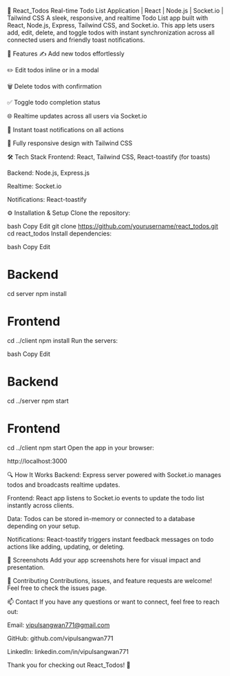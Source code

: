 📝 React_Todos
Real-time Todo List Application | React | Node.js | Socket.io | Tailwind CSS
A sleek, responsive, and realtime Todo List app built with React, Node.js, Express, Tailwind CSS, and Socket.io. This app lets users add, edit, delete, and toggle todos with instant synchronization across all connected users and friendly toast notifications.

🚀 Features
✍️ Add new todos effortlessly

✏️ Edit todos inline or in a modal

🗑️ Delete todos with confirmation

✅ Toggle todo completion status

🌐 Realtime updates across all users via Socket.io

🔔 Instant toast notifications on all actions

📱 Fully responsive design with Tailwind CSS

🛠️ Tech Stack
Frontend: React, Tailwind CSS, React-toastify (for toasts)

Backend: Node.js, Express.js

Realtime: Socket.io

Notifications: React-toastify

⚙️ Installation & Setup
Clone the repository:

bash
Copy
Edit
git clone https://github.com/yourusername/react_todos.git
cd react_todos
Install dependencies:

bash
Copy
Edit
# Backend
cd server
npm install

# Frontend
cd ../client
npm install
Run the servers:

bash
Copy
Edit
# Backend
cd ../server
npm start

# Frontend
cd ../client
npm start
Open the app in your browser:

http://localhost:3000

🔍 How It Works
Backend: Express server powered with Socket.io manages todos and broadcasts realtime updates.

Frontend: React app listens to Socket.io events to update the todo list instantly across clients.

Data: Todos can be stored in-memory or connected to a database depending on your setup.

Notifications: React-toastify triggers instant feedback messages on todo actions like adding, updating, or deleting.

📸 Screenshots
Add your app screenshots here for visual impact and presentation.

🤝 Contributing
Contributions, issues, and feature requests are welcome! Feel free to check the issues page.

📫 Contact
If you have any questions or want to connect, feel free to reach out:

Email: vipulsangwan771@gmail.com

GitHub: github.com/vipulsangwan771

LinkedIn: linkedin.com/in/vipulsangwan771

Thank you for checking out React_Todos! 🚀
